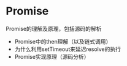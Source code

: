# Promise
Promise的理解及原理，包括源码的解析
* Promise中的then理解（以及链式调用）
* 为什么利用setTimeout来延迟resolve的执行
* Promise实现原理（源码分析）
